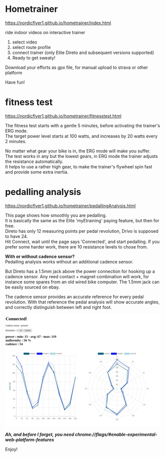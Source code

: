 # Hometrainer
https://nordicflyer1.github.io/hometrainer/index.html

ride indoor videos on interactive trainer

1) select video
2) select route profile
3) connect trainer (only Elite Direto and subsequent versions supported)
4) Ready to get sweaty!

Download your efforts as gpx file, for manual upload to strava or other platform

Have fun!

# fitness test
https://nordicflyer1.github.io/hometrainer/fitnesstest.html

The fitness test starts with a gentle 5 minutes, before activating the trainer's ERG mode.  
The target power level starts at 100 watts, and increases by 20 watts every 2 minutes.

No matter what gear your bike is in, the ERG mode will make you suffer.  
The test works in any but the lowest gears, in ERG mode the trainer adjusts the resistance automatically.  
It helps to use a rather high gear, to make the trainer's flywheel spin fast and provide some extra inertia.
 
# pedalling analysis
https://nordicflyer1.github.io/hometrainer/pedallingAnalysis.html

This page shows how smoothly you are pedalling.  
It is basically the same as the Elite 'myEtraining' paying feature, but then for free.  
Direto has only 12 measuring points per pedal revolution, Drivo is supposed to have 24.  
Hit Connect, wait until the page says 'Connected', and start pedalling. If you prefer some harder work, there are 10 resistance levels to chose from.<br>

**With or without cadence sensor?**  
Pedalling analysis works without an additional cadence sensor.<br>

But Direto has a 1.5mm jack above the power connection for hooking up a cadence sensor. Any reed contact + magnet combination will work, for instance some spares from an old wired bike computer. The 1.5mm jack can be easily sourced on ebay.

The cadence sensor provides an accurate reference for every pedal revolution. With that reference the pedal analysis will show accurate angles, and correctly distinguish between left and right foot.


![alt text](https://github.com/nordicflyer1/hometrainer/blob/master/pedallingAnalysis.jpg?raw=true)

***Ah, and before I forget, you need chrome://flags/#enable-experimental-web-platform-features*** 


Enjoy!
